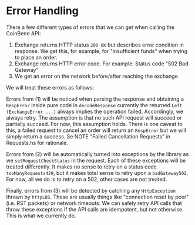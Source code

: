 # Error Handling

There a few different types of errors that we can get when calling the CoinBene API:

1. Exchange returns HTTP status `200 OK` but describes error condition in response. We get this, for example, for "insufficient funds" when trying to place an order.
2. Exchange returns HTTP error code. For example: Status code "502 Bad Gateway"
3. We get an error on the network before/after reaching the exchange

We will treat these errors as follows:

Errors from (1) will be noticed when parsing the response and obtaining a `RespError` inside pure code in `decodeResponse` currently the returned `Left (ExchangeError ...)` always implies the operation failed. Accordingly, we always retry. The assumption is that no such API request will succeed or partially succeed. For now, this assumption holds. There is one caveat to this, a failed request to cancel an order will return an `RespError` but we will simply return a success. Se NOTE "Failed Cancellation Requests" in Requests.hs for rationale.

Errors from (2) will be automatically turned into exceptions by the library as we `setRequestCheckStatus` in the request. Each of these exceptions will be treated differently. It makes no sense to retry on a status code `tooManyRequests429`, but it makes total sense to retry upon a `badGateway502`. For now, all we do is to retry on a 502, other cases are not treated.

Finally, errors from (3) will be detected by catching any `HttpException` thrown by `httpLBS`. These are usually things like "connection reset by peer" (i.e. RST packets) or network timeouts. We can safely retry API calls that throw these exceptions if the API calls are idempotent, but not otherwise. This is what we currently do.
